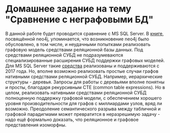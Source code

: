 # Домашнее задание на тему "Сравнение с неграфовыми БД"

В данной работе будет проводится сравнение с MS SQL Server. В [книге](https://dmkpress.com/catalog/computer/databases/978-5-97060-201-0/),
посвящённой neo4j, упоминается, что возникновение neo4j было обусловлено, в том числе, и неудачными попытками реализовать графовую модель
средствами реляционной базы данных. Под средствами реляционной СУБД не подразумеваются специализированные расширения СУБД поддержки графовых моделей. Для MS SQL Server такие [средства](https://www.red-gate.com/simple-talk/databases/sql-server/t-sql-programming-sql-server/sql-server-graph-databases-part-1-introduction/) реализованы и поддерживаются с 2017 года. Но, вполне возможно реализовать простые случаи графов нативными средствами реляционной СУБД. Например, иерархические структуры - деревья. Запросы для работы с деревьями вполне понятны и просты, благодаря рекурсивным CTE (common table expressions). Но в целом, реализовать
нативными средствами реляционной СУБД полноценную поддержку графовой модели, с обеспечением хорошего уровня производительности для графов с миллиардами узлов, вряд ли
возможно. Преодоление семантического разрыва между табличной и графовой парадигмами может превратится в неразрешимую задачу - надо ещё формально доказать, что реляционное и графовое представления изоморфны. 

## 